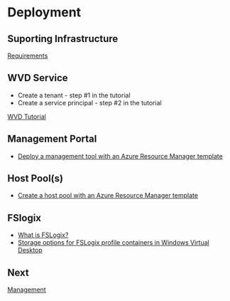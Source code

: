 # Deployment

## Suporting Infrastructure

[Requirements](/wvd-prereqs.md)

## WVD Service
- Create a tenant - step #1 in the tutorial
- Create a service principal - step #2 in the tutorial

[WVD Tutorial](https://docs.microsoft.com/en-us/azure/virtual-desktop/tenant-setup-azure-active-directory)

## Management Portal

- [Deploy a management tool with an Azure Resource Manager template](https://docs.microsoft.com/en-us/azure/virtual-desktop/manage-resources-using-ui)

## Host Pool(s)

- [Create a host pool with an Azure Resource Manager template](https://docs.microsoft.com/en-us/azure/virtual-desktop/create-host-pools-arm-template)

## FSlogix
- [What is FSLogix?](https://docs.microsoft.com/en-us/fslogix/overview)
- [Storage options for FSLogix profile containers in Windows Virtual Desktop](https://docs.microsoft.com/en-us/azure/virtual-desktop/fslogix-containers-azure-files)

## Next

[Management](/wvd-mgmt.md)

